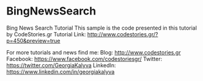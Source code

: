 # BingNewsSearch
Bing News Search Tutorial
This sample is the code presented in this tutorial by CodeStories.gr
Tutorial Link: http://www.codestories.gr/?p=450&preview=true

For more tutorials and news find me: 
Blog: http://www.codestories.gr
Facebook: https://www.facebook.com/codestoriesgr/
Twitter: https://twitter.com/GeorgiaKalyva
LinkedIn: https://www.linkedin.com/in/georgiakalyva
